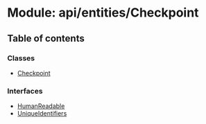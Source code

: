 # Module: api/entities/Checkpoint

## Table of contents

### Classes

- [Checkpoint](../wiki/api.entities.Checkpoint.Checkpoint)

### Interfaces

- [HumanReadable](../wiki/api.entities.Checkpoint.HumanReadable)
- [UniqueIdentifiers](../wiki/api.entities.Checkpoint.UniqueIdentifiers)
